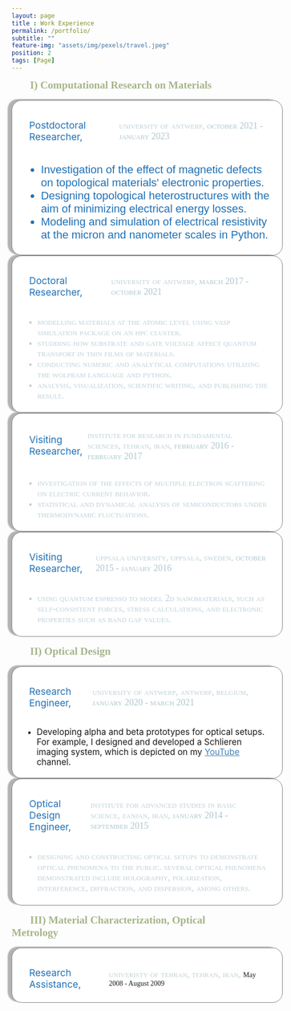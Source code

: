```yaml
--- 
layout: page
title : Work Experience 
permalink: /portfolio/
subtitle: "" 
feature-img: "assets/img/pexels/travel.jpeg"
position: 2
tags: [Page]
---
```


<html lang="en">
<head>
<meta charset="UTF-8">
<meta name="viewport" content="width=device-width, initial-scale=1.0">
<title>HTML Conversion</title>

<style>
  .education-title {
   font-family: sans-serif; /* Font family */
   font-size: 1em;
   color: white;
   font-weight: bold;
   }

   // To clear things when we float the element inside nav and ul



.site-header {
  position: absolute;
  top: 2.5px; /* Align the top of the header with the top of the page */
  left: 0%;
  background: rgba(255, 255, 255, .3); /* Background color */
  padding: 5px;
 background: var(--background);
  display: flex; /* Assuming .site-header uses flexbox */
  justify-content: space-between;
  height: auto; 
  width: 95%;
  border-radius: 22px;
  background-color: #f7f4f4;
  transform: translateX(3%);
  margin-top: 0px;
  position: relative;
  background-image: url('assets/img/header/machin.jpg');
  background-size: cover; /* Ensure image covers the entire header */
  

  .nav-container {
    position: absolute;
    top: 20%;
    left: 50%;
    transform: translate(-50%, -50%); /* Center content within container */
    margin-left: auto;
    opacity: 0.1;
  }
   
   .separator {
    user-select: none;
    opacity: 0;

    &:first-child {
      display: none;
    }
  }

  a {
    color: var(--header-link);
  }

  .avatar {
    height: 3em;
    width: 3em;
    float: left;
    margin-top: -13px;
    border-radius: 0.2em;
    margin-right: 0.5em;
    padding: 10px 10px;

  }

  .site-title {
    float: left;
    color:#3e5069;
    font-weight: bold;
    font-family: $font-family-logo;
    font-size: 1.3em;
    margin-top: 2px;
    margin-right: 20px;
    margin-left: 10px;
    margin-bottom: 10px;

  }
  #pull {
    margin-left: 30px 30px 50px 80px; /* Adjust margin for the hamburger icon */
  }
}



nav {
  display: flex; /* Make the navigation bar a flex container */
  justify-content: center;
  list-style: none;
  margin:0px;
  
  
  
  ul {
    margin: 0;
    padding: 0;
    list-style: none;
    line-height: 1.5;
    float: right;
    text-align: right;
    display: block;
    
  
  li { 
   margin-right: 0.4em;
    display: inline;
    padding: 5px;
    float: left;
    font-weight: bold;
    
  

  a {font-size: 1em; padding: 0px 0px;
    color: var(--link);
    font-weight: normal;
    &:hover {
      color:blue;
    }

    &#pull {
      i {
        margin-top: 20px;
        margin-right: 0px;
        float: right;
      }
    }
  }
}
  }
}


html[data-theme="dark"] nav ul li a {
  color: black; /* Change the color to black in dark mode */
}


@media (min-width: $break) {
  nav {
    flex-wrap: wrap; /* Allow navigation items to wrap on smaller screens */
  }
  a#pull {
    display: none;
  }

  .navbar-label-with-icon {
    display: none;
  }
}



@media screen and (max-width: $break) {
  nav ul li a {
    font-size:1.2em; /* Your desired font size */;
  }
  .site-header {
    width: 100%; /* Set the width to 100% to occupy the full width of the viewport */
    border-radius: 0px;
  }
  .site-title {
   margin-right: 35px; 
   margin-left: 20px;
    float: none; 
    font-size: 1em;
  }
  
    
  nav {
    display: flex;
    height: auto;

    .separator {
      display: none !important;
    }

    ul {
      width: 100%;
      overflow: hidden;

      /* fade out, then shrink */
      transition: opacity .25s 0s, font-size .25s 0s;
      transition-delay: 0s;

      &.hide {
        font-size: 0;
        margin: 0;
        opacity: 0;
        padding: 0;
      }
    }

    li {
      width: 100%;
      text-align: center;
      font-size: 0.7em;
      position: relative;
      background-color: var(--background);
      backdrop-filter: brightness(0.2);

      &:nth-of-type(1n) {
        background-color: var(--background);
       
      }
     
      a {
        width: 100%;
        margin: 0;
        display: block;
        font-size: .9em;
      }

    }
    .clear {
      *zoom: 1;
    
      &:after {
        clear: both;
      }
    
      &:before,
      &:after {
        content: " ";
        display: table;
      }
    }
    
  }
  #text-box {
    overflow-wrap: break-word;
    max-width: 100%;
  }
}
#pull i {
  color:darkolivegreen; /* Set the color of the hamburger icon */
}

#pull {
  /* Adjust padding around the hamburger icon */
  margin-top: 20px;
  margin-right: 4px;
  margin-left: 2px;
}

/* Adjust margin for the hamburger icon */
#pull i {
  margin-top: 4px;
  margin-right: 4px;
  margin-left: 2px;
  float: right;

}
.nav-container {
  /* Existing styles for .nav-container... */
  display: flex; /* Assuming .nav-container uses flexbox */
  justify-content: flex-start; /* Align navigation to the left within .site-header */
  justify-content: center;  /* Center navigation within .site-header */
  justify-content: flex-end; /* Align navigation to the right within .site-header */
}
</style>
</head>
<body>
<section>
<div style="display: inline-block; padding-right: 20px;">
    <span style="font-size: 21px; color: rgba(130, 150, 90, 0.7); font-weight: bold; font-family: 'Avenir Next LT Pro';">
        &nbsp;&nbsp;&nbsp;&nbsp;&nbsp;&nbsp; I) Computational Research on Materials
    </span>
</div>
<br><br>


<div style="background-color: white; border: 0.6px solid gray; border-radius: 20px; padding: 5px 20px; width: 99%; box-shadow: -8px -2px 2px rgba(128, 128, 128, 0.6);">
  <div style="margin-left: 1em; margin-top: 1em;">
    <p style="font-size: 10.8px; color: rgba(0, 0, 0, 1); margin-bottom: 1;"></p>
   <div style="display: flex; align-items: center;">
    <p style=" font-size: 19px;color:#2171b5; margin-right: 10px;">Postdoctoral Researcher,</p>
    <p class="italic" style="margin-right: 10px;"><span style="font-family: 'Avenir Next LT Pro';font-variant: small-caps; text-transform: lowercase; font-size: 18px;color: rgba(174, 198, 207, .8);">University of Antwerp,</span><span style="font-family: 'Avenir Next LT Pro';font-variant: small-caps; text-transform: lowercase; font-size: 18px;color: rgba(174, 198, 207, 1);"> October 2021 - January 2023</span></p>
</div>


</div>
  <ul style="font-size: 22px; color: #2171b5; font-family: 'Avenir Next LT Pro', sans-serif;"> 
    <li>Investigation of the effect of magnetic defects on topological materials' electronic properties.</li>
    <li>Designing topological heterostructures with the aim of minimizing electrical energy losses.</li>
    <li>Modeling and simulation of electrical resistivity at the micron and nanometer scales in Python.</li>
  </ul>
</div>
 


<div style="background-color: white; border: 0.6px solid gray; border-radius: 20px; padding: 5px 20px; width: 99%; box-shadow: -8px -2px 2px rgba(128, 128, 128, 0.6);">
  <div style="margin-left: 1em; margin-top: 1em;">
    <p style="font-size: 10.8px; color: rgba(0, 0, 0, 1); margin-bottom: 1;"></p>
   <div style="display: flex; align-items: center;">
    <p style=" font-size: 19px;color:#2171b5; margin-right: 10px;">Doctoral Researcher,</p>
    <p class="italic" style="margin-right: 10px;"><span style="font-family: 'Avenir Next LT Pro';font-variant: small-caps; text-transform: lowercase; font-size: 18px;color: rgba(174, 198, 207, .8);">University of Antwerp,</span><span style="font-family: 'Avenir Next LT Pro';font-variant: small-caps; text-transform: lowercase; font-size: 18px;color: rgba(174, 198, 207, 1);"> March 2017 - October 2021</span></p>
</div>

</div>
    <ul style="font-family: 'Avenir Next LT Pro';font-variant: small-caps; text-transform: lowercase; font-size: 18px;color: rgba(174, 198, 207, .8);"> 
      <li>Modelling materials at the atomic level using VASP simulation package on an HPC cluster.</li>
      <li>Studding how substrate and gate voltage affect quantum transport in thin films of materials.</li>
      <li>Conducting numeric and analytical computations utilizing the Wolfram Language and Python.</li>
      <li>Analysis, visualization, scientific writing, and publishing the result.</li>
    </ul>
  </div>




<div style="background-color: white; border: 0.6px solid gray; border-radius: 20px; padding: 5px 20px; width: 99%; box-shadow: -8px -2px 2px rgba(128, 128, 128, 0.6);">
  <div style="margin-left: 1em; margin-top: 1em;">
    <p style="font-size: 10.8px; color: rgba(0, 0, 0, 1); margin-bottom: 1;"></p>
   <div style="display: flex; align-items: center;">
    <p style=" font-size: 19px;color:#2171b5; margin-right: 10px;">Visiting Researcher,</p>
    <p class="italic" style="margin-right: 10px;"><span style="font-family: 'Avenir Next LT Pro';font-variant: small-caps; text-transform: lowercase; font-size: 18px;color: rgba(174, 198, 207, .8);">Institute for Research in Fundamental Sciences, Tehran, Iran, </span><span style="font-family: 'Avenir Next LT Pro';font-variant: small-caps; text-transform: lowercase; font-size: 18px;color: rgba(174, 198, 207, 1);"> February 2016 - February 2017</span></p>
</div>

</div>
  <ul style="font-family: 'Avenir Next LT Pro';font-variant: small-caps; text-transform: lowercase; font-size: 18px;color: rgba(174, 198, 207, .8);">       <li>Investigation of the effects of multiple electron scattering on electric current behavior.</li>
      <li>Statistical and dynamical analysis of semiconductors under thermodynamic fluctuations.</li>
    </ul>
  </div>




<div style="background-color: white; border: 0.6px solid gray; border-radius: 20px; padding: 5px 20px; width: 99%; box-shadow: -8px -2px 2px rgba(128, 128, 128, 0.6);">
  <div style="margin-left: 1em; margin-top: 1em;">
    <p style="font-size: 10.8px; color: rgba(0, 0, 0, 1); margin-bottom: 1;"></p>
   <div style="display: flex; align-items: center;">
    <p style=" font-size: 19px;color:#2171b5; margin-right: 10px;">Visiting Researcher,</p>
    <p class="italic" style="margin-right: 10px;"><span style="font-family: 'Avenir Next LT Pro';font-variant: small-caps; text-transform: lowercase; font-size: 18px;color: rgba(174, 198, 207, .8);">Uppsala University, Uppsala, Sweden, </span><span style="font-family: 'Avenir Next LT Pro';font-variant: small-caps; text-transform: lowercase; font-size: 18px;color: rgba(174, 198, 207, 1);"> October 2015 - January 2016</span></p>
</div>

</div>
  <ul style="font-family: 'Avenir Next LT Pro';font-variant: small-caps; text-transform: lowercase; font-size: 18px;color: rgba(174, 198, 207, .8);">       <li>Using Quantum Espresso to model 2D nanomaterials, such as self-consistent forces, stress calculations, and electronic properties such as band gap values.</li>
    </ul>
  </div>

<br>
<section>
<div style="display: inline-block; padding-right: 20px;">
    <span style="font-size: 21px; color: rgba(130, 150, 90, 0.7); font-weight: bold; font-family: 'Avenir Next LT Pro';">
        &nbsp;&nbsp;&nbsp;&nbsp;&nbsp;&nbsp; II) Optical Design
    </span>
</div>
<br><br>

<div style="background-color: white; border: 0.6px solid gray; border-radius: 20px; padding: 5px 20px; width: 99%; box-shadow: -8px -2px 2px rgba(128, 128, 128, 0.6);">
  <div style="margin-left: 1em; margin-top: 1em;">
    <p style="font-size: 10.8px; color: rgba(0, 0, 0, 1); margin-bottom: 1;"></p>
    <div style="display: flex; align-items: center;">
      <p style=" font-size: 19px;color:#2171b5; margin-right: 10px;">Research Engineer,</p>
      <p class="italic" style="margin-right: 10px;"><span style="font-family: 'Avenir Next LT Pro';font-variant: small-caps; text-transform: lowercase; font-size: 18px;color: rgba(174, 198, 207, .8);">University of Antwerp, Antwerp, Belgium, </span><span style="font-family: 'Avenir Next LT Pro';font-variant: small-caps; text-transform: lowercase; font-size: 18px;color: rgba(174, 198, 207, 1);">January 2020 - March 2021</span></p>
    </div>
  </div>
   <ul style="font-size: 17px;"> <!-- Change the font-size here -->
    <li>Developing alpha and beta prototypes for optical setups. For example, I designed and developed a Schlieren imaging system, which is depicted on my <a href="https://www.youtube.com/channel/UC0ghSST2dX-Yt1UBAKqMLZA" style="color: #4682B4;">YouTube</a> channel.</li>
  </ul>
</div>



<div style="background-color: white; border: 0.6px solid gray; border-radius: 20px; padding: 5px 20px; width: 99%; box-shadow: -8px -2px 2px rgba(128, 128, 128, 0.6);">
  <div style="margin-left: 1em; margin-top: 1em;">
    <p style="font-size: 10.8px; color: rgba(0, 0, 0, 1); margin-bottom: 1;"></p>
    <div style="display: flex; align-items: center;">
      <p style=" font-size: 19px;color:#2171b5; margin-right: 10px;">Optical Design Engineer,</p>
      <p class="italic" style="margin-right: 10px;"><span style="font-family: 'Avenir Next LT Pro';font-variant: small-caps; text-transform: lowercase; font-size: 18px;color: rgba(174, 198, 207, .8);">Institute for Advanced Studies in Basic Science, Zanjan, Iran, </span><span style="font-family: 'Avenir Next LT Pro';font-variant: small-caps; text-transform: lowercase; font-size: 18px;color: rgba(174, 198, 207, 1);">January 2014 - September 2015</span></p>
    </div>
  </div>
  <ul style="font-family: 'Avenir Next LT Pro';font-variant: small-caps; text-transform: lowercase; font-size: 18px;color: rgba(174, 198, 207, .8);">     <li>Designing and constructing optical setups to demonstrate optical phenomena to the public. Several optical phenomena demonstrated include holography, polarization, interference, diffraction, and dispersion, among others.</li>
  </ul>
</div>


<br>
<section>
<div style="display: inline-block; padding-right: 20px;">
    <span style="font-size: 21px; color: rgba(130, 150, 90, 0.7); font-weight: bold; font-family: 'Avenir Next LT Pro';">
        &nbsp;&nbsp;&nbsp;&nbsp;&nbsp;&nbsp; III) Material Characterization, Optical Metrology
    </span>
</div>
<br><br>


<div style="background-color: white; border: 0.6px solid gray; border-radius: 20px; padding: 5px 20px; width: 99%; box-shadow: -8px -2px 2px rgba(128, 128, 128, 0.6);">
  <div style="margin-left: 1em; margin-top: 1em;">
    <p style="font-size: 10.8px; color: rgba(0, 0, 0, 1); margin-bottom: 1;"></p>
    <div style="display: flex; align-items: center;">
      <p style=" font-size: 19px;color:#2171b5; margin-right: 10px;">Research Assistance,</p>
      <p class="italic" style="margin-right: 10px;"><span style="font-family: 'Avenir Next LT Pro';font-variant: small-caps; text-transform: lowercase; font-size: 18px;color: rgba(174, 198, 207, .8);">Univeristy of Tehran, Tehran, Iran, </span><span style="font-family: 'Avenir Next LT Pro";font-variant: small-caps; text-transform: lowercase; font-size: 18px;color: rgba(174, 198, 207, 1);">May 2008 - August 2009</span></p>
     </div>
  </div>
 <ul style="font-size: 17px; font-family: 'Avenir Next LT Pro'> <!-- Change the font-size here -->
      <li>Interferometric image processing to measure thin film surface roughness.</li>
      <li>Producing optical components with $\lambda$/4 flatness, and interferometric surface characterization.</li>
      <li>Atomic Force Microscopy characterization of thin films.</li>
 </ul>
</div>

